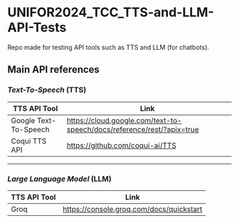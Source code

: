 # UNIFOR2024_TCC_TTS-and-LLM-API-Tests
Repo made for testing API tools such as TTS and LLM (for chatbots).

## Main API references
### _Text-To-Speech_ (TTS)
| TTS API Tool          | Link                                                                   |
| --------------------- | ---------------------------------------------------------------------- |
| Google Text-To-Speech | https://cloud.google.com/text-to-speech/docs/reference/rest/?apix=true |
| Coqui TTS API         | https://github.com/coqui-ai/TTS                                        |

---

### _Large Language Model_ (LLM)
| TTS API Tool          | Link                                     |
| --------------------- | ---------------------------------------- |
| Groq                  | https://console.groq.com/docs/quickstart |
